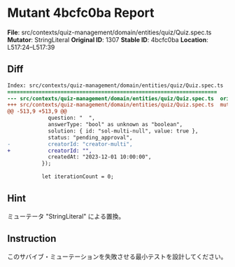 # Mutant 4bcfc0ba Report

**File**: src/contexts/quiz-management/domain/entities/quiz/Quiz.spec.ts
**Mutator**: StringLiteral
**Original ID**: 1307
**Stable ID**: 4bcfc0ba
**Location**: L517:24–L517:39

## Diff

```diff
Index: src/contexts/quiz-management/domain/entities/quiz/Quiz.spec.ts
===================================================================
--- src/contexts/quiz-management/domain/entities/quiz/Quiz.spec.ts	original
+++ src/contexts/quiz-management/domain/entities/quiz/Quiz.spec.ts	mutated #1307
@@ -513,9 +513,9 @@
             question: "  ",
             answerType: "bool" as unknown as "boolean",
             solution: { id: "sol-multi-null", value: true },
             status: "pending_approval",
-            creatorId: "creator-multi",
+            creatorId: "",
             createdAt: "2023-12-01 10:00:00",
           });
 
           let iterationCount = 0;
```

## Hint

ミューテータ "StringLiteral" による置換。

## Instruction

このサバイブ・ミューテーションを失敗させる最小テストを設計してください。
